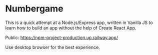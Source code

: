 # Numbergame

This is a quick attempt at a Node.js/Express app, written in Vanilla JS to learn how to build an app without the help of Create React App.

Public: https://npm-project-production.up.railway.app/

Use desktop browser for the best experience.
